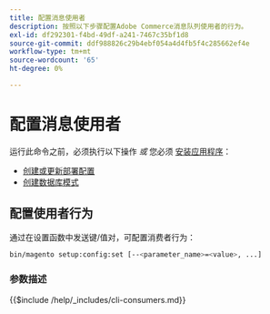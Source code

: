 ```yaml
---
title: 配置消息使用者
description: 按照以下步骤配置Adobe Commerce消息队列使用者的行为。
exl-id: df292301-f4bd-49df-a241-7467c35bf1d8
source-git-commit: ddf988826c29b4ebf054a4d4fb5f4c285662ef4e
workflow-type: tm+mt
source-wordcount: '65'
ht-degree: 0%

---
```


# 配置消息使用者

运行此命令之前，必须执行以下操作 *或* 您必须 [安装应用程序](../advanced.md)：

* [创建或更新部署配置](deployment.md)
* [创建数据库模式](database.md)

## 配置使用者行为

通过在设置函数中发送键/值对，可配置消费者行为：

```bash
bin/magento setup:config:set [--<parameter_name>=<value>, ...]
```

### 参数描述

{{$include /help/_includes/cli-consumers.md}}

